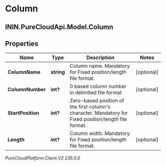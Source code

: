 # Column

## ININ.PureCloudApi.Model.Column

## Properties

|Name | Type | Description | Notes|
|------------ | ------------- | ------------- | -------------|
| **ColumnName** | **string** | Column name. Mandatory for Fixed position/length file format. | [optional] |
| **ColumnNumber** | **int?** | 0 based column number in delimited file format | [optional] |
| **StartPosition** | **int?** | Zero-based position of the first column&#39;s character. Mandatory for Fixed position/length file format. | [optional] |
| **Length** | **int?** | Column width. Mandatory for Fixed position/length file format. | [optional] |



_PureCloudPlatform.Client.V2 235.0.0_
